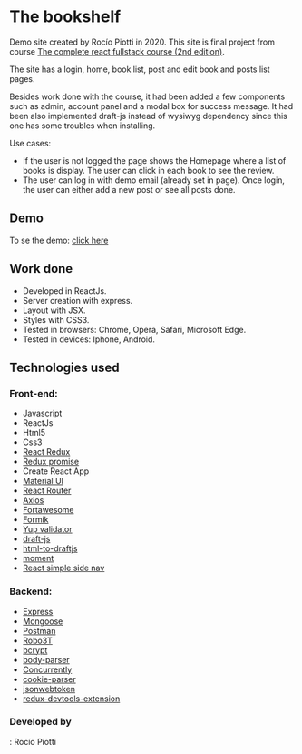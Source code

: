 
# The bookshelf

  

Demo site created by Rocío Piotti in 2020. This site is final project from course [The complete react fullstack course (2nd edition)](https://www.udemy.com/course/the-complete-react-fullstack-course/). 

The site has a login, home, book list, post and edit book and posts list pages.

Besides work done with the course, it had been added a few components such as admin, account panel and a modal box for success message. It had been also implemented draft-js instead of wysiwyg dependency since this one has some troubles when installing.

Use cases:
- If the user is not logged the page shows the Homepage where a list of books is display. The user can click in each book to see the review.
- The user can log in with demo email (already set in page). Once login, the user can either add a new post or see all posts done.

  
## Demo 

To se the demo: [click here](https://bookshelfproject.herokuapp.com/)
 

## Work done
- Developed in ReactJs.
- Server creation with express.
- Layout with JSX.
- Styles with CSS3.  
- Tested in browsers: Chrome, Opera, Safari, Microsoft Edge.  
- Tested in devices: Iphone, Android.

## Technologies used

### Front-end:

- Javascript
- ReactJs
- Html5
- Css3
- [React Redux](https://www.npmjs.com/package/react-redux)
- [Redux promise](https://www.npmjs.com/package/redux-promise)
- Create React App
- [Material UI](https://www.npmjs.com/package/@material-ui/core)
- [React Router](https://www.npmjs.com/package/react-router-dom)
- [Axios](https://www.npmjs.com/package/axios)
- [Fortawesome](https://www.npmjs.com/package/@fortawesome/react-fontawesome)
- [Formik](https://formik.org/)
- [Yup validator](https://www.npmjs.com/package/yup)
- [draft-js](https://www.npmjs.com/package/draft-js)
- [html-to-draftjs](https://www.npmjs.com/package/html-to-draftjs)
- [moment](https://www.npmjs.com/package/moment)
- [React simple side nav](https://www.npmjs.com/package/react-simple-sidenav)

### Backend:

 - [Express](https://www.npmjs.com/package/express) 
 - [Mongoose](https://www.npmjs.com/package/mongoose) 
 - [Postman](https://www.postman.com/)
 - [Robo3T](https://robomongo.org/)
 - [bcrypt](https://www.npmjs.com/package/bcrypt) 
 - [body-parser](https://www.npmjs.com/package/body-parser) 
 - [Concurrently](https://www.npmjs.com/package/concurrently) 
 - [cookie-parser](https://www.npmjs.com/package/cookie-parser) 
 - [jsonwebtoken](https://www.npmjs.com/package/jsonwebtoken) 
 - [redux-devtools-extension](https://www.npmjs.com/package/redux-devtools-extension)
 
 ### Developed by  

: Rocío Piotti 
